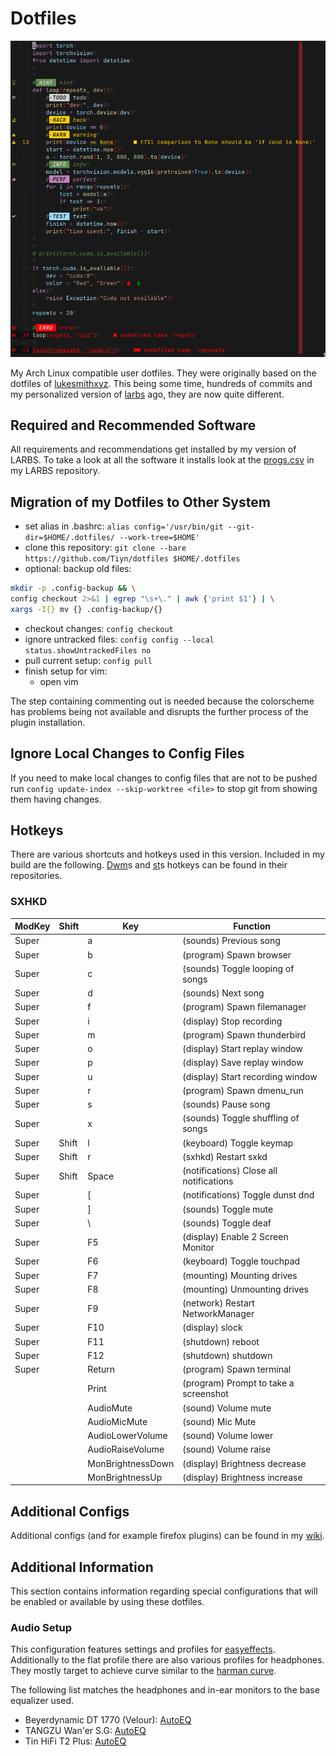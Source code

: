# Dotfiles

![vim-example](vim-example.png)

My Arch Linux compatible user dotfiles.
They were originally based on the dotfiles of
[lukesmithxyz](https://github.com/lukesmithxyz/voidrice).
This being some time, hundreds of commits and my personalized version of
[larbs](https://github.com/Tiyn/larbs) ago, they are now quite different.

## Required and Recommended Software

All requirements and recommendations get installed by my version of LARBS.
To take a look at all the software it installs look at the
[progs.csv](https://github.com/Tiyn/larbs/blob/master/progs.csv)  in my LARBS repository.

## Migration of my Dotfiles to Other System

- set alias in .bashrc: `alias config='/usr/bin/git --git-dir=$HOME/.dotfiles/ --work-tree=$HOME'`
- clone this repository: `git clone --bare https://github.com/Tiyn/dotfiles $HOME/.dotfiles`
- optional: backup old files:

```sh
mkdir -p .config-backup && \
config checkout 2>&1 | egrep "\s+\." | awk {'print $1'} | \
xargs -I{} mv {} .config-backup/{}
```

- checkout changes: `config checkout`
- ignore untracked files: `config config --local status.showUntrackedFiles no`
- pull current setup: `config pull`
- finish setup for vim:
  - open vim

The step containing commenting out is needed because the colorscheme has
problems being not available and disrupts the further process of the plugin
installation.

## Ignore Local Changes to Config Files

If you need to make local changes to config files that are not to be pushed
run `config update-index --skip-worktree <file>` to stop git from showing them
having changes.

## Hotkeys

There are various shortcuts and hotkeys used in this version. Included in my build are the following.
[Dwm](https://github.com/tiyn/dwm)s and [st](https://github.com/tiyn/st)s hotkeys can be found in their repositories.

### SXHKD

| ModKey | Shift | Key               | Function                                                  |
| ------ | ----- | ----------------- | --------------------------------------------------------- |
| Super  |       | a                 | (sounds) Previous song                                    |
| Super  |       | b                 | (program) Spawn browser                                   |
| Super  |       | c                 | (sounds) Toggle looping of songs                          |
| Super  |       | d                 | (sounds) Next song                                        |
| Super  |       | f                 | (program) Spawn filemanager                               |
| Super  |       | i                 | (display) Stop recording                                  |
| Super  |       | m                 | (program) Spawn thunderbird                               |
| Super  |       | o                 | (display) Start replay window                             |
| Super  |       | p                 | (display) Save replay window                              |
| Super  |       | u                 | (display) Start recording window                          |
| Super  |       | r                 | (program) Spawn dmenu\_run                                |
| Super  |       | s                 | (sounds) Pause song                                       |
| Super  |       | x                 | (sounds) Toggle shuffling of songs                        |
| Super  | Shift | l                 | (keyboard) Toggle keymap                                  |
| Super  | Shift | r                 | (sxhkd) Restart sxkd                                      |
| Super  | Shift | Space             | (notifications) Close all notifications                   |
| Super  |       | [                 | (notifications) Toggle dunst dnd                          |
| Super  |       | ]                 | (sounds) Toggle mute                                      |
| Super  |       | \                 | (sounds) Toggle deaf                                      |
| Super  |       | F5                | (display) Enable 2 Screen Monitor                         |
| Super  |       | F6                | (keyboard) Toggle touchpad                                |
| Super  |       | F7                | (mounting) Mounting drives                                |
| Super  |       | F8                | (mounting) Unmounting drives                              |
| Super  |       | F9                | (network) Restart NetworkManager                          |
| Super  |       | F10               | (display) slock                                           |
| Super  |       | F11               | (shutdown) reboot                                         |
| Super  |       | F12               | (shutdown) shutdown                                       |
| Super  |       | Return            | (program) Spawn terminal                                  |
|        |       | Print             | (program) Prompt to take a screenshot                     |
|        |       | AudioMute         | (sound) Volume mute                                       |
|        |       | AudioMicMute      | (sound) Mic Mute                                          |
|        |       | AudioLowerVolume  | (sound) Volume lower                                      |
|        |       | AudioRaiseVolume  | (sound) Volume raise                                      |
|        |       | MonBrightnessDown | (display) Brightness decrease                             |
|        |       | MonBrightnessUp   | (display) Brightness increase                             |


## Additional Configs

Additional configs (and for example firefox plugins) can be found in my
[wiki](https://github.com/tiyn/wiki).

## Additional Information

This section contains information regarding special configurations that will be enabled or
available by using these dotfiles.

### Audio Setup

This configuration features settings and profiles for
[easyeffects](https://github.com/tiyn/wiki/blob/master/wiki/linux/easyeffects.md).
Additionally to the flat profile there are also various profiles for headphones.
They mostly target to achieve curve similar to the
[harman curve](https://github.com/tiyn/wiki/blob/master/wiki/linux/audio.md#headphone-audio-profiles).

The following list matches the headphones and in-ear monitors to the base equalizer used.

- Beyerdynamic DT 1770 (Velour): [AutoEQ](https://github.com/tiyn/wiki/blob/master/wiki/linux/audio.md#sound-server)
- TANGZU Wan'er S.G: [AutoEQ](https://github.com/tiyn/wiki/blob/master/wiki/linux/audio.md#sound-server)
- Tin HiFi T2 Plus: [AutoEQ](https://github.com/tiyn/wiki/blob/master/wiki/linux/audio.md#sound-server)
